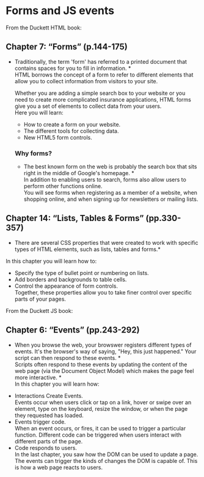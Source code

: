# Forms and JS events  

From the Duckett HTML book:

## Chapter 7: “Forms” (p.144-175)

* Traditionally, the term 'form' has referred to a printed document that contains spaces for you to fill in information. *  
HTML borrows the concept of a form to refer to different elements that allow you to collect information from visitors to your site.  
  
  Whether you are adding a simple search box to your website or you need to create more complicated insurance applications, HTML forms give you a set of elements to collect data from your users.  
  Here you will learn:
  - How to create a form on your website.
  - The different tools for collecting data.
  - New HTML5 form controls.
  
  ### Why forms?
  * The best known form on the web is probably the search box that sits right in the middle of Google's homepage. *  
  In addition to enabling users to search, forms also allow users to perform other functions online.  
  You will see forms when registering as a member of a website, when shopping online, and when signing up for newsletters or mailing lists.  
  

## Chapter 14: “Lists, Tables & Forms” (pp.330-357)  

* There are several CSS properties that were created to work with specific types of HTML elements, such as lists, tables and forms.*  

In this chapter you will learn how to:  
- Specify the type of bullet point or numbering on lists.
- Add borders and backgrounds to table cells.
- Control the appearance of form controls.  
Together, these properties allow you to take finer control over specific parts of your pages.  
  
  
  
From the Duckett JS book:  

## Chapter 6: “Events” (pp.243-292)

* When you browse the web, your browswer registers different types of events. It's the browser's way of saying, "Hey, this just happened." Your script can then respond to these events. *  
Scripts often respond to these events by updating the content of the web page (via the Document Object Model) which makes the page feel more interactive. *  
In this chapter you will learn how:  
- Interactions Create Events.  
Events occur when users click or tap on a link, hover or swipe over an element, type on the keyboard, resize the window, or when the page they requested has loaded.  
- Events trigger code.  
When an event occurs, or fires, it can be used to trigger a particular function. Different code can be triggered when users interact with different parts of the page.  
- Code responds to users.  
In the last chapter, you saw how the DOM can be used to update a page. The events can trigger the kinds of changes the DOM is capable of. This is how a web page reacts to users. 
